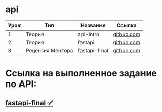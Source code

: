 # api

| Урок | Тип              | Название      | Ссылка                         |
| ---- | ---------------- | ------------- | ------------------------------ |
| 1    | Теория           | api-intro     | [github.com](./api-intro/)     |
| 2    | Теория           | fastapi       | [github.com](./fastapi/)       |
| 3    | Рецензия Ментора | fastapi-final | [github.com](./fastapi-final/) |

# Ссылка на выполненное задание по API:
## [fastapi-final ✅](https://github.com/ExclusiveByGoD/fastapi)